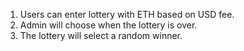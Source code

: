 1. Users can enter lottery with ETH based on USD fee.
2. Admin will choose when the lottery is over.
3. The lottery will select a random winner.